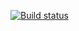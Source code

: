 [![Build status](https://ci.appveyor.com/api/projects/status/nesuvrfphathygr1?svg=true)](https://ci.appveyor.com/project/Maksim-Shalaev/appveyor)